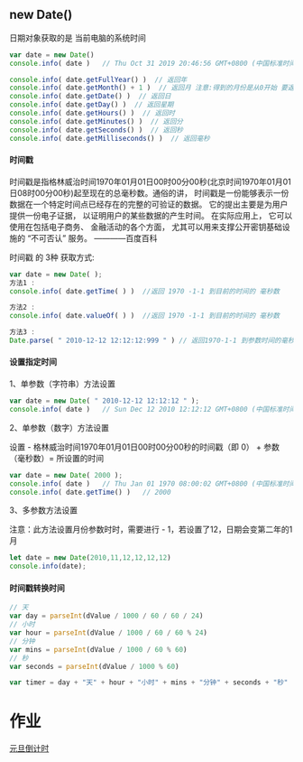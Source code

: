 ## new Date()

日期对象获取的是 当前电脑的系统时间

```js
var date = new Date()
console.info( date )   // Thu Oct 31 2019 20:46:56 GMT+0800 (中国标准时间)

console.info( date.getFullYear() )  // 返回年
console.info( date.getMonth() + 1 )  // 返回月 注意:得到的月份是从0开始 要返回当前月需要加1
console.info( date.getDate() )  // 返回日
console.info( date.getDay() )  // 返回星期
console.info( date.getHours() )  // 返回时
console.info( date.getMinutes() )  // 返回分
console.info( date.getSeconds() )  // 返回秒
console.info( date.getMilliseconds() )  // 返回毫秒
```

#### 时间戳

 时间戳是指格林威治时间1970年01月01日00时00分00秒(北京时间1970年01月01日08时00分00秒)起至现在的总毫秒数。通俗的讲， 时间戳是一份能够表示一份数据在一个特定时间点已经存在的完整的可验证的数据。 它的提出主要是为用户提供一份电子证据， 以证明用户的某些数据的产生时间。 在实际应用上， 它可以使用在包括电子商务、 金融活动的各个方面， 尤其可以用来支撑公开密钥基础设施的 “不可否认” 服务。  ————百度百科

时间戳 的 3种 获取方式:

```js
var date = new Date( );
方法1 :        
console.info( date.getTime( ) )  //返回 1970 -1-1 到目前的时间的 毫秒数

方法2 :        
console.info( date.valueOf( ) )  //返回 1970 -1-1 到目前的时间的 毫秒数

方法3 :
Date.parse( " 2010-12-12 12:12:12:999 " ) // 返回1970-1-1 到参数时间的毫秒数
```

#### 设置指定时间

1、单参数（字符串）方法设置

```js
var date = new Date( " 2010-12-12 12:12:12 " ); 
console.info( date )   // Sun Dec 12 2010 12:12:12 GMT+0800 (中国标准时间)
```

2、单参数（数字）方法设置

设置 - 格林威治时间1970年01月01日00时00分00秒的时间戳（即 0）  +  参数（毫秒数）= 所设置的时间

```js
var date = new Date( 2000 ); 
console.info( date )   // Thu Jan 01 1970 08:00:02 GMT+0800 (中国标准时间)
console.info( date.getTime() )   // 2000
```

3、多参数方法设置

注意：此方法设置月份参数时时，需要进行 - 1，若设置了12，日期会变第二年的1月

```js
let date = new Date(2010,11,12,12,12,12)
console.info(date);
```



#### 时间戳转换时间

```js
// 天
var day = parseInt(dValue / 1000 / 60 / 60 / 24)
// 小时
var hour = parseInt(dValue / 1000 / 60 / 60 % 24)
// 分钟
var mins = parseInt(dValue / 1000 / 60 % 60)
// 秒
var seconds = parseInt(dValue / 1000 % 60)

var timer = day + "天" + hour + "小时" + mins + "分钟" + seconds + "秒"
```





# 作业

[元旦倒计时](https://gitrty.github.io/js-work/24-%E5%85%83%E6%97%A6%E5%80%92%E8%AE%A1%E6%97%B6.html)


